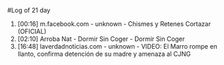 #Log of 21 day

1. [00:16] m.facebook.com - unknown - Chismes y Retenes Cortazar (OFICIAL)
1. [02:10] Arroba Nat - Dormir Sin Coger - Dormir Sin Coger
1. [16:48] laverdadnoticias.com - unknown - VIDEO: El Marro rompe en llanto, confirma detención de su madre y amenaza al CJNG
